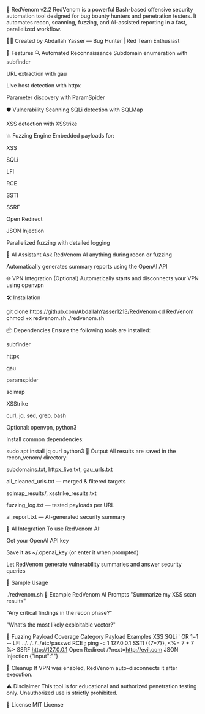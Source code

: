 🐍 RedVenom v2.2
RedVenom is a powerful Bash-based offensive security automation tool designed for bug bounty hunters and penetration testers. It automates recon, scanning, fuzzing, and AI-assisted reporting in a fast, parallelized workflow.

🧑‍💻 Created by Abdallah Yasser — Bug Hunter | Red Team Enthusiast

🚀 Features
🔍 Automated Reconnaissance
Subdomain enumeration with subfinder

URL extraction with gau

Live host detection with httpx

Parameter discovery with ParamSpider

🛡️ Vulnerability Scanning
SQLi detection with SQLMap

XSS detection with XSStrike

💥 Fuzzing Engine
Embedded payloads for:

XSS

SQLi

LFI

RCE

SSTI

SSRF

Open Redirect

JSON Injection

Parallelized fuzzing with detailed logging

🤖 AI Assistant
Ask RedVenom AI anything during recon or fuzzing

Automatically generates summary reports using the OpenAI API

🌐 VPN Integration (Optional)
Automatically starts and disconnects your VPN using openvpn

🛠️ Installation

git clone https://github.com/AbdallahYasser1213/RedVenom
cd RedVenom
chmod +x redvenom.sh
./redvenom.sh

📦 Dependencies
Ensure the following tools are installed:

subfinder

httpx

gau

paramspider

sqlmap

XSStrike

curl, jq, sed, grep, bash

Optional: openvpn, python3

Install common dependencies:


sudo apt install jq curl python3
📂 Output
All results are saved in the recon_venom/ directory:

subdomains.txt, httpx_live.txt, gau_urls.txt

all_cleaned_urls.txt — merged & filtered targets

sqlmap_results/, xsstrike_results.txt

fuzzing_log.txt — tested payloads per URL

ai_report.txt — AI-generated security summary

🤖 AI Integration
To use RedVenom AI:

Get your OpenAI API key

Save it as ~/.openai_key (or enter it when prompted)

Let RedVenom generate vulnerability summaries and answer security queries

🧪 Sample Usage

./redvenom.sh
🔎 Example RedVenom AI Prompts
"Summarize my XSS scan results"

"Any critical findings in the recon phase?"

"What’s the most likely exploitable vector?"

🧠 Fuzzing Payload Coverage
Category	Payload Examples
XSS	<script>alert(1)</script>
SQLi	' OR 1=1 --
LFI	../../../../etc/passwd
RCE	; ping -c 1 127.0.0.1
SSTI	{{7*7}}, <%= 7 * 7 %>
SSRF	http://127.0.0.1
Open Redirect	/?next=http://evil.com
JSON Injection	{"input":"<script>alert(1)</script>"}

🧼 Cleanup
If VPN was enabled, RedVenom auto-disconnects it after execution.

⚠️ Disclaimer
This tool is for educational and authorized penetration testing only. Unauthorized use is strictly prohibited.

📃 License
MIT License
